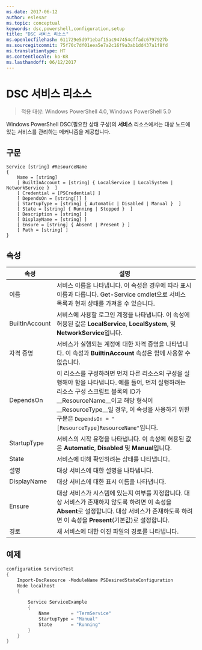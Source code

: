```yaml
---
ms.date: 2017-06-12
author: eslesar
ms.topic: conceptual
keywords: dsc,powershell,configuration,setup
title: "DSC 서비스 리소스"
ms.openlocfilehash: 611729e5d971ebaf15ac947454cffadc6797927b
ms.sourcegitcommit: 75f70c7df01eea5e7a2c16f9a3ab1dd437a1f8fd
ms.translationtype: HT
ms.contentlocale: ko-KR
ms.lasthandoff: 06/12/2017
---
```

<a id="dsc-service-resource" class="xliff"></a>
# DSC 서비스 리소스

> 적용 대상: Windows PowerShell 4.0, Windows PowerShell 5.0


Windows PowerShell DSC(필요한 상태 구성)의 **서비스** 리소스에서는 대상 노드에 있는 서비스를 관리하는 메커니즘을 제공합니다.

<a id="syntax" class="xliff"></a>
## 구문

```
Service [string] #ResourceName
{
    Name = [string]
    [ BuiltInAccount = [string] { LocalService | LocalSystem | NetworkService }  ]
    [ Credential = [PSCredential] ]
    [ DependsOn = [string[]] ]
    [ StartupType = [string] { Automatic | Disabled | Manual }  ]
    [ State = [string] { Running | Stopped }  ]
    [ Description = [string] ]
    [ DisplayName = [string] ]
    [ Ensure = [string] { Absent | Present } ]
    [ Path = [string] ]
}
```

<a id="properties" class="xliff"></a>
## 속성

|  속성  |  설명   | 
|---|---| 
| 이름| 서비스 이름을 나타냅니다. 이 속성은 경우에 따라 표시 이름과 다릅니다. Get-Service cmdlet으로 서비스 목록과 현재 상태를 가져올 수 있습니다.| 
| BuiltInAccount| 서비스에 사용할 로그인 계정을 나타냅니다. 이 속성에 허용된 값은 **LocalService**, **LocalSystem**, 및 **NetworkService**입니다.| 
| 자격 증명| 서비스가 실행되는 계정에 대한 자격 증명을 나타냅니다. 이 속성과 __BuiltinAccount__ 속성은 함께 사용할 수 없습니다.| 
| DependsOn| 이 리소스를 구성하려면 먼저 다른 리소스의 구성을 실행해야 함을 나타냅니다. 예를 들어, 먼저 실행하려는 리소스 구성 스크립트 블록의 ID가 __ResourceName__이고 해당 형식이 __ResourceType__일 경우, 이 속성을 사용하기 위한 구문은 `DependsOn = "[ResourceType]ResourceName"`입니다.| 
| StartupType| 서비스의 시작 유형을 나타냅니다. 이 속성에 허용된 값은 **Automatic**, **Disabled** 및 **Manual**입니다.| 
| State| 서비스에 대해 확인하려는 상태를 나타냅니다.| 
| 설명 | 대상 서비스에 대한 설명을 나타냅니다.| 
| DisplayName | 대상 서비스에 대한 표시 이름을 나타냅니다.| 
| Ensure | 대상 서비스가 시스템에 있는지 여부를 지정합니다. 대상 서비스가 존재하지 않도록 하려면 이 속성을 **Absent**로 설정합니다. 대상 서비스가 존재하도록 하려면 이 속성을 **Present**(기본값)로 설정합니다.|
| 경로 | 새 서비스에 대한 이진 파일의 경로를 나타냅니다.| 

<a id="example" class="xliff"></a>
## 예제

```powershell
configuration ServiceTest
{
    Import-DscResource -ModuleName PSDesiredStateConfiguration
    Node localhost
    {

        Service ServiceExample
        {
            Name        = "TermService"
            StartupType = "Manual"
            State       = "Running"
        } 
    }
}
```


